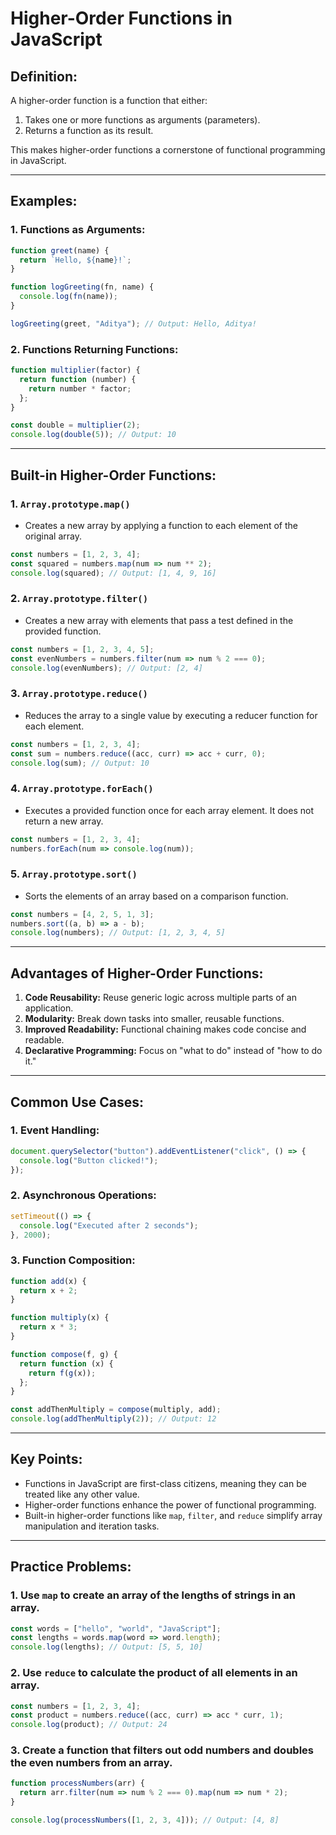 # Higher-Order Functions in JavaScript

## Definition:
A higher-order function is a function that either:
1. Takes one or more functions as arguments (parameters).
2. Returns a function as its result.

This makes higher-order functions a cornerstone of functional programming in JavaScript.

---

## Examples:

### 1. Functions as Arguments:
```javascript
function greet(name) {
  return `Hello, ${name}!`;
}

function logGreeting(fn, name) {
  console.log(fn(name));
}

logGreeting(greet, "Aditya"); // Output: Hello, Aditya!
```

### 2. Functions Returning Functions:
```javascript
function multiplier(factor) {
  return function (number) {
    return number * factor;
  };
}

const double = multiplier(2);
console.log(double(5)); // Output: 10
```

---

## Built-in Higher-Order Functions:

### 1. `Array.prototype.map()`
- Creates a new array by applying a function to each element of the original array.
```javascript
const numbers = [1, 2, 3, 4];
const squared = numbers.map(num => num ** 2);
console.log(squared); // Output: [1, 4, 9, 16]
```

### 2. `Array.prototype.filter()`
- Creates a new array with elements that pass a test defined in the provided function.
```javascript
const numbers = [1, 2, 3, 4, 5];
const evenNumbers = numbers.filter(num => num % 2 === 0);
console.log(evenNumbers); // Output: [2, 4]
```

### 3. `Array.prototype.reduce()`
- Reduces the array to a single value by executing a reducer function for each element.
```javascript
const numbers = [1, 2, 3, 4];
const sum = numbers.reduce((acc, curr) => acc + curr, 0);
console.log(sum); // Output: 10
```

### 4. `Array.prototype.forEach()`
- Executes a provided function once for each array element. It does not return a new array.
```javascript
const numbers = [1, 2, 3, 4];
numbers.forEach(num => console.log(num));
```

### 5. `Array.prototype.sort()`
- Sorts the elements of an array based on a comparison function.
```javascript
const numbers = [4, 2, 5, 1, 3];
numbers.sort((a, b) => a - b);
console.log(numbers); // Output: [1, 2, 3, 4, 5]
```

---

## Advantages of Higher-Order Functions:
1. **Code Reusability:** Reuse generic logic across multiple parts of an application.
2. **Modularity:** Break down tasks into smaller, reusable functions.
3. **Improved Readability:** Functional chaining makes code concise and readable.
4. **Declarative Programming:** Focus on "what to do" instead of "how to do it."

---

## Common Use Cases:

### 1. Event Handling:
```javascript
document.querySelector("button").addEventListener("click", () => {
  console.log("Button clicked!");
});
```

### 2. Asynchronous Operations:
```javascript
setTimeout(() => {
  console.log("Executed after 2 seconds");
}, 2000);
```

### 3. Function Composition:
```javascript
function add(x) {
  return x + 2;
}

function multiply(x) {
  return x * 3;
}

function compose(f, g) {
  return function (x) {
    return f(g(x));
  };
}

const addThenMultiply = compose(multiply, add);
console.log(addThenMultiply(2)); // Output: 12
```

---

## Key Points:
- Functions in JavaScript are first-class citizens, meaning they can be treated like any other value.
- Higher-order functions enhance the power of functional programming.
- Built-in higher-order functions like `map`, `filter`, and `reduce` simplify array manipulation and iteration tasks.

---

## Practice Problems:

### 1. Use `map` to create an array of the lengths of strings in an array.
```javascript
const words = ["hello", "world", "JavaScript"];
const lengths = words.map(word => word.length);
console.log(lengths); // Output: [5, 5, 10]
```

### 2. Use `reduce` to calculate the product of all elements in an array.
```javascript
const numbers = [1, 2, 3, 4];
const product = numbers.reduce((acc, curr) => acc * curr, 1);
console.log(product); // Output: 24
```

### 3. Create a function that filters out odd numbers and doubles the even numbers from an array.
```javascript
function processNumbers(arr) {
  return arr.filter(num => num % 2 === 0).map(num => num * 2);
}

console.log(processNumbers([1, 2, 3, 4])); // Output: [4, 8]
```